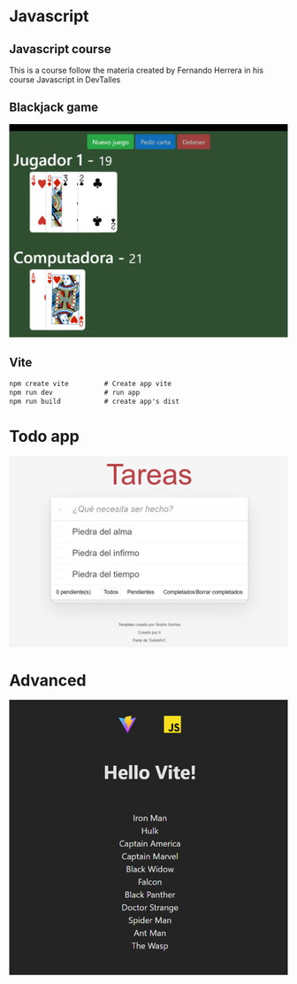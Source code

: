 # Javascript

## Javascript course

This is a course follow the materia created by Fernando Herrera in his course Javascript in DevTalles

## Blackjack game

![blackjack](02-blackjack/assets/imgs/image.png)

## Vite
```
npm create vite         # Create app vite
npm run dev             # run app
npm run build           # create app's dist
```

# Todo app

![todo-app](05-todo-app/src/assets/imgs/image.png)


# Advanced
![advanced](06-advanced/src/assets/imgs/image.png)